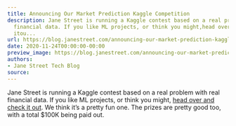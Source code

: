 ```yaml
---
title: Announcing Our Market Prediction Kaggle Competition
description: Jane Street is running a Kaggle contest based on a real problem withreal
  financial data. If you like ML projects, or think you might,head over and check
  itou...
url: https://blog.janestreet.com/announcing-our-market-prediction-kaggle-competition-index/
date: 2020-11-24T00:00:00-00:00
preview_image: https://blog.janestreet.com/announcing-our-market-prediction-kaggle-competition-index/kaggle_blogpost.jpg
authors:
- Jane Street Tech Blog
source:
---
```


<p>Jane Street is running a Kaggle contest based on a real problem with
real financial data. If you like ML projects, or think you might,
<a href="https://www.kaggle.com/c/jane-street-market-prediction" target="_blank">head over and check it
out</a>.
We think it’s a pretty fun one. The prizes are pretty good too, with a
total $100K being paid out.</p>


